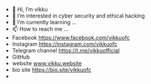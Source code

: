 - 👋 Hi, I’m vikku 
- 👀 I’m interested in cyber security and ethical hacking 
- 🌱 I’m currently learning ...
- 📫 How to reach me ...
- Facebook https://www.facebook.com/vikkuofc
- Instagram https://instagram.com/vikkuofc
- Telegram channel https://t.me/vikkuofficial
- GitHub 
- website www.vikku.website
- bio site https://bio.site/vikkuofc
- 

<!---
vikkuofficial/vikkuofficial is a ✨ special ✨ repository because its `README.md` (this file) appears on your GitHub profile.
You can click the Preview link to take a look at your changes.
--->
